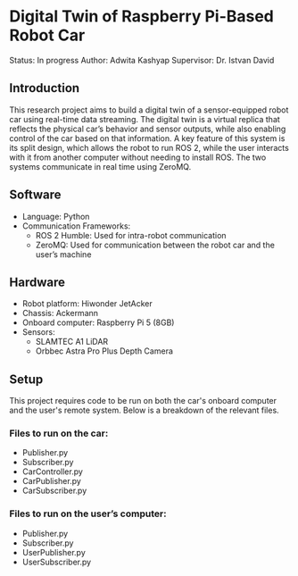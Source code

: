 # Digital Twin of Raspberry Pi-Based Robot Car
Status: In progress
Author: Adwita Kashyap
Supervisor: Dr. Istvan David
## Introduction
This research project aims to build a digital twin of a sensor-equipped robot car using real-time data streaming. The digital twin is a virtual replica that reflects the physical car’s behavior and sensor outputs, while also enabling control of the car based on that information.
A key feature of this system is its split design, which allows the robot to run ROS 2, while the user interacts with it from another computer without needing to install ROS. The two systems communicate in real time using ZeroMQ.
## Software
- Language: Python
- Communication Frameworks:
    - ROS 2 Humble: Used for intra-robot communication
    - ZeroMQ: Used for communication between the robot car and the user’s machine
## Hardware
- Robot platform: Hiwonder JetAcker
- Chassis: Ackermann
- Onboard computer: Raspberry Pi 5 (8GB)
- Sensors:
    - SLAMTEC A1 LiDAR
    - Orbbec Astra Pro Plus Depth Camera
## Setup
This project requires code to be run on both the car's onboard computer and the user's remote system. Below is a breakdown of the relevant files.
### Files to run on the car:
- Publisher.py
- Subscriber.py
- CarController.py
- CarPublisher.py
- CarSubscriber.py
### Files to run on the user’s computer:
- Publisher.py
- Subscriber.py
- UserPublisher.py
- UserSubscriber.py




